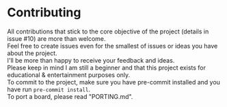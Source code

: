 # Contributing

All contributions that stick to the core objective of the project (details in issue #10) are more than welcome.<br />
Feel free to create issues even for the smallest of issues or ideas you have about the project.<br />
I'll be more than happy to receive your feedback and ideas.<br />
Please keep in mind I am still a beginner and that this project exists for educational & entertainment purposes only.<br />
To commit to the project, make sure you have pre-commit installed and you have run `pre-commit install`.<br />
To port a board, please read "PORTING.md".<br />
